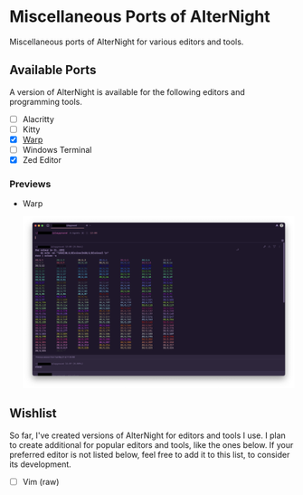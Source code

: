 # Miscellaneous Ports of AlterNight

Miscellaneous ports of AlterNight for various editors and tools.

## Available Ports

A version of AlterNight is available for the following editors and programming tools.

- [ ] Alacritty
- [ ] Kitty
- [x] [Warp](./warp/alternight.yaml)
- [ ] Windows Terminal
- [x] Zed Editor

### Previews

- Warp

  <img src="https://raw.githubusercontent.com/alternight-theme/extras/main/screenshots/AlterNightxWarp.png" width="720" />

## Wishlist

So far, I've created versions of AlterNight for editors and tools I use.
I plan to create additional for popular editors and tools, like the ones below.
If your preferred editor is not listed below, feel free to add it to this list,
to consider its development.

- [ ] Vim (raw)

